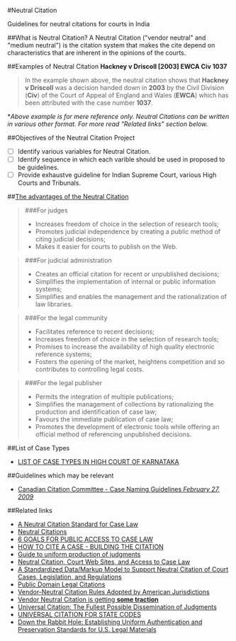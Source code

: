 #Neutral Citation

Guidelines for neutral citations for courts in India

##What is Neutral Citation?
A Neutral Citation ("vendor neutral" and "medium neutral") is the citation system that makes the cite depend  on characteristics that are inherent in the opinions of the courts.

##Examples of Neutral Citation
**Hackney v Driscoll [2003] EWCA Civ 1037**
>In the example shown above, the neutral citation shows that **Hackney v Driscoll** was a decision handed down in **2003** by the Civil Division (**Civ**) of the Court of Appeal of England and Wales (**EWCA**) which has been attributed with the case number **1037**. 

*_Above example is for mere reference only. Neutral Citations can be written in various other format. For more read "Related links" section below._

##Objectives of the Neutral Citation Project
- [ ] Identify various variables for Neutral Citation.
- [ ] Identify sequence in which each varible should be used in proposed to be guidelines.
- [ ] Provide exhaustve guideline for Indian Supreme Court, various High Courts and Tribunals.

##[The advantages of the Neutral Citation](https://lexum.com/ccc-ccr/neutr/neutr.jur_en.html)
>###For judges
>* Increases freedom of choice in the selection of research tools;
>* Promotes judicial independence by creating a public method of citing judicial decisions;
>* Makes it easier for courts to publish on the Web.

>###For judicial administration
>* Creates an official citation for recent or unpublished decisions;
>* Simplifies the implementation of internal or public information systems;
>* Simplifies and enables the management and the rationalization of law libraries.

>###For the legal community
>* Facilitates reference to recent decisions;
>* Increases freedom of choice in the selection of research tools;
>* Promises to increase the availability of high quality electronic reference systems;
>* Fosters the opening of the market, heightens competition and so contributes to controlling legal costs.

>###For the legal publisher
>* Permits the integration of multiple publications;
>* Simplifies the management of collections by rationalizing the production and identification of case law;
>* Favours the immediate publication of case law;
>* Promotes the development of electronic tools while offering an official method of referencing unpublished decisions.

##List of Case Types

* [LIST OF CASE TYPES IN HIGH COURT OF KARNATAKA](http://karnatakajudiciary.kar.nic.in/noticeBoard/casetypes.pdf)

##Guidelines which may be relevant

* [Canadian Citation Committee - Case Naming Guidelines *February 27, 2009*](https://lexum.com/ccc-ccr/cn/CaseNaming_20090227_en_rev.pdf)

##Related links

* [A Neutral Citation Standard for Case Law](https://lexum.com/ccc-ccr/neutr/neutr.jur_en.html)
* [Neutral Citations](https://metranet.londonmet.ac.uk/services/sas/library-services/subject-help/subjects/lawnorth/neut.cfm)
* [6 GOALS FOR PUBLIC ACCESS TO CASE LAW](http://blog.law.cornell.edu/voxpop/2013/05/31/6-goals-for-public-access-to-case-law/)
* [HOW TO CITE A CASE - BUILDING THE CITATION](http://library.queensu.ca/law/lederman/legalcitation)
* [Guide to uniform production of judgments](http://www.austlii.edu.au/au/other/CompLRes/1999/1/)
* [Neutral Citation, Court Web Sites, and Access to Case Law](http://scholarship.law.cornell.edu/cgi/viewcontent.cgi?article=1069&context=lsrp_papers)
* [A Standardized Data/Markup Model to Support Neutral Citation of Court Cases, Legislation, and Regulations](http://xml.coverpages.org/neutral-legal-citation-data-and-markup-models.html)
* [Public Domain Legal Citations](http://onward.justia.com/2010/12/17/public-domain-legal-citations/)
* [Vendor-Neutral Citation Rules Adopted by American Jurisdictions](http://www.aallnet.org/main-menu/Advocacy/access/citation/neutralrules)
* [Vendor Neutral Citation is getting **some traction**](http://outofthejungle.blogspot.in/2011/03/vendor-neutral-citation-is-getting-some.html)
* [Universal Citation: The Fullest Possible Dissemination of Judgments](http://www.thirdamendment.com/citation.html)
* [UNIVERSAL CITATION FOR STATE CODES](http://blog.law.cornell.edu/voxpop/2011/09/01/universal-citation-for-state-codes/)
* [Down the Rabbit Hole: Establishing Uniform Authentication and Preservation Standards for U.S. Legal Materials](http://onward.justia.com/2011/06/30/down-the-rabbit-hole-establishing-uniform-authentication-and-preservation-standards-for-u-s-legal-materials/)

